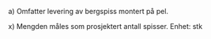 a) Omfatter levering av bergspiss montert på pel.

x) Mengden måles som prosjektert antall spisser. Enhet: stk


